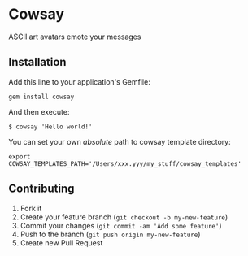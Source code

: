 # Cowsay

ASCII art avatars emote your messages

## Installation

Add this line to your application's Gemfile:

    gem install cowsay

And then execute:

    $ cowsay 'Hello world!'

You can set your own *absolute* path to cowsay template directory:

    export COWSAY_TEMPLATES_PATH='/Users/xxx.yyy/my_stuff/cowsay_templates'

## Contributing

1. Fork it
2. Create your feature branch (`git checkout -b my-new-feature`)
3. Commit your changes (`git commit -am 'Add some feature'`)
4. Push to the branch (`git push origin my-new-feature`)
5. Create new Pull Request
